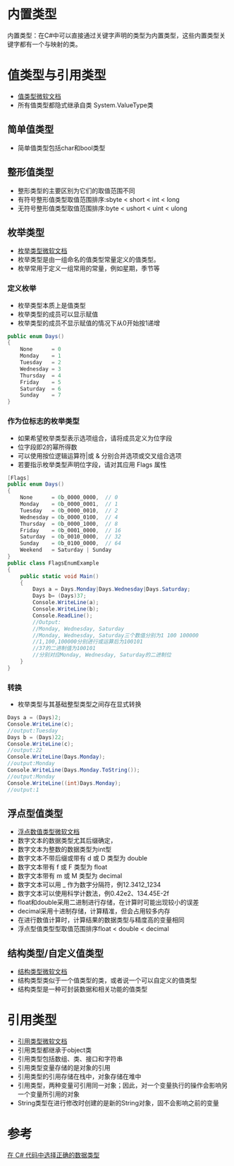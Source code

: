 # 内置类型

内置类型：在C#中可以直接通过关键字声明的类型为内置类型，这些内置类型关键字都有一个与映射的类。

# 值类型与引用类型

* [值类型微软文档](https://docs.microsoft.com/zh-cn/dotnet/csharp/language-reference/builtin-types/value-types)
* 所有值类型都隐式继承自类 System.ValueType类

## 简单值类型

* 简单值类型包括char和bool类型

## 整形值类型

* 整形类型的主要区别为它们的取值范围不同
* 有符号整形值类型取值范围排序:sbyte < short < int < long
* 无符号整形值类型取值范围排序:byte < ushort < uint < ulong

## 枚举类型

* [枚举类型微软文档](https://docs.microsoft.com/zh-cn/dotnet/csharp/language-reference/builtin-types/enum)
* 枚举类型是由一组命名的值类型常量定义的值类型。
* 枚举常用于定义一组常用的常量，例如星期，季节等

### 定义枚举

* 枚举类型本质上是值类型
* 枚举类型的成员可以显示赋值
* 枚举类型的成员不显示赋值的情况下从0开始按1递增

```csharp
public enum Days()
{
    None      = 0
    Monday    = 1
    Tuesday   = 2
    Wednesday = 3
    Thursday  = 4
    Friday    = 5
    Saturday  = 6
    Sunday    = 7
}
```

### 作为位标志的枚举类型

* 如果希望枚举类型表示选项组合，请将成员定义为位字段
* 位字段即2的幂所得数
* 可以使用按位逻辑运算符|或 & 分别合并选项或交叉组合选项
* 若要指示枚举类型声明位字段，请对其应用 Flags 属性

```csharp
[Flags]
public enum Days()
{
    None      = 0b_0000_0000,  // 0
    Monday    = 0b_0000_0001,  // 1
    Tuesday   = 0b_0000_0010,  // 2
    Wednesday = 0b_0000_0100,  // 4
    Thursday  = 0b_0000_1000,  // 8
    Friday    = 0b_0001_0000,  // 16
    Saturday  = 0b_0010_0000,  // 32
    Sunday    = 0b_0100_0000,  // 64
    Weekend   = Saturday | Sunday
}
public class FlagsEnumExample
{
    public static void Main()
    {
        Days a = Days.Monday|Days.Wednesday|Days.Saturday;
        Days b= (Days)37;
        Console.WriteLine(a);
        Console.WriteLine(b);
        Console.ReadLine();
        //Output:
        //Monday, Wednesday, Saturday
        //Monday, Wednesday, Saturday三个数值分别为1 100 100000
        //1,100,100000分别进行或运算后为100101
        //37的二进制值为100101
        //分别对应Monday, Wednesday, Saturday的二进制位
    }
}
```

### 转换

* 枚举类型与其基础整型类型之间存在显式转换

```csharp
Days a = (Days)2;
Console.WriteLine(c);
//output:Tuesday
Days b = (Days)22;
Console.WriteLine(c);
//output:22
Console.WriteLine(Days.Monday);
//output:Monday
Console.WriteLine(Days.Monday.ToString());
//output:Monday
Console.WriteLine((int)Days.Monday);
//output:1
```

## 浮点型值类型

* [浮点数值类型微软文档](https://docs.microsoft.com/zh-cn/dotnet/csharp/language-reference/builtin-types/floating-point-numeric-types)
* 数字文本的数据类型尤其后缀确定，
* 数字文本为整数的数据类型为int型
* 数字文本不带后缀或带有 d 或 D 类型为 double
* 数字文本带有 f 或 F 类型为 float
* 数字文本带有 m 或 M 类型为 decimal
* 数字文本可以用 _ 作为数字分隔符，例12.3412_1234
* 数字文本可以使用科学计数法，例0.42e2、134.45E-2f
* float和double采用二进制进行存储，在计算时可能出现较小的误差
* decimal采用十进制存储，计算精准，但会占用较多内存
* 在进行数值计算时，计算结果的数据类型与精度高的变量相同
* 浮点型值类型型取值范围排序float < double < decimal

## 结构类型/自定义值类型

* [结构类型微软文档](https://docs.microsoft.com/zh-cn/dotnet/csharp/language-reference/builtin-types/struct)
* 结构类型类似于一个值类型的类，或者说一个可以自定义的值类型
* 结构类型是一种可封装数据和相关功能的值类型

# 引用类型

* [引用类型微软文档](https://docs.microsoft.com/zh-cn/dotnet/csharp/language-reference/keywords/reference-types)
* 引用类型都继承于object类
* 引用类型包括数组、类、接口和字符串
* 引用类型变量存储的是对象的引用
* 引用类型的引用存储在栈中，对象存储在堆中
* 引用类型，两种变量可引用同一对象；因此，对一个变量执行的操作会影响另一个变量所引用的对象
* String类型在进行修改时创建的是新的String对象，固不会影响之前的变量

# 参考

[在 C# 代码中选择正确的数据类型](https://docs.microsoft.com/zh-cn/learn/modules/csharp-choose-data-type/)